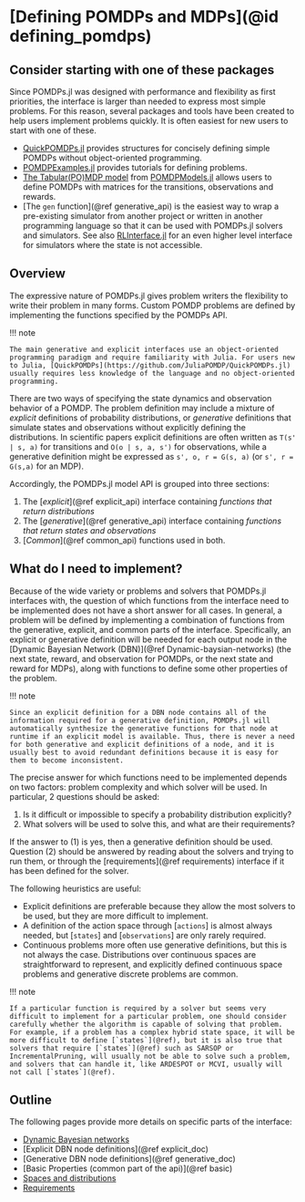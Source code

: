 # [Defining POMDPs and MDPs](@id defining_pomdps)

## Consider starting with one of these packages

Since POMDPs.jl was designed with performance and flexibility as first priorities, the interface is larger than needed to express most simple problems. For this reason, several packages and tools have been created to help users implement problems quickly. It is often easiest for new users to start with one of these.

- [QuickPOMDPs.jl](https://github.com/JuliaPOMDP/QuickPOMDPs.jl) provides structures for concisely defining simple POMDPs without object-oriented programming.
- [POMDPExamples.jl](https://github.com/JuliaPOMDP/POMDPExamples.jl) provides tutorials for defining problems. 
- [The Tabular(PO)MDP model](https://github.com/JuliaPOMDP/POMDPExamples.jl/blob/master/notebooks/Defining-a-tabular-POMDP.ipynb) from [POMDPModels.jl](https://github.com/JuliaPOMDP/POMDPModels.jl) allows users to define POMDPs with matrices for the transitions, observations and rewards.
- [The `gen` function](@ref generative_api) is the easiest way to wrap a pre-existing simulator from another project or written in another programming language so that it can be used with POMDPs.jl solvers and simulators. See also [RLInterface.jl](https://github.com/JuliaPOMDP/RLInterface.jl) for an even higher level interface for simulators where the state is not accessible.

## Overview

The expressive nature of POMDPs.jl gives problem writers the flexibility to write their problem in many forms.
Custom POMDP problems are defined by implementing the functions specified by the POMDPs API.

!!! note

    The main generative and explicit interfaces use an object-oriented programming paradigm and require familiarity with Julia. For users new to Julia, [QuickPOMDPs](https://github.com/JuliaPOMDP/QuickPOMDPs.jl) usually requires less knowledge of the language and no object-oriented programming.

There are two ways of specifying the state dynamics and observation behavior of a POMDP. The problem definition may include a mixture of *explicit* definitions of probability distributions, or *generative* definitions that simulate states and observations without explicitly defining the distributions. In scientific papers explicit definitions are often written as ``T(s' | s, a)`` for transitions and ``O(o | s, a, s')`` for observations, while a generative definition might be expressed as ``s', o, r = G(s, a)`` (or ``s', r = G(s,a)`` for an MDP).

Accordingly, the POMDPs.jl model API is grouped into three sections:
1. The [*explicit*](@ref explicit_api) interface containing *functions that return distributions*
2. The [*generative*](@ref generative_api) interface containing *functions that return states and observations*
3. [*Common*](@ref common_api) functions used in both.

## What do I need to implement?

Because of the wide variety or problems and solvers that POMDPs.jl interfaces with, the question of which functions from the interface need to be implemented does not have a short answer for all cases. In general, a problem will be defined by implementing a combination of functions from the generative, explicit, and common parts of the interface. Specifically, an explicit or generative definition will be needed for each output node in the [Dynamic Bayesian Network (DBN)](@ref Dynamic-baysian-networks) (the next state, reward, and observation for POMDPs, or the next state and reward for MDPs), along with functions to define some other properties of the problem.


!!! note

    Since an explicit definition for a DBN node contains all of the information required for a generative definition, POMDPs.jl will automatically synthesize the generative functions for that node at runtime if an explicit model is available. Thus, there is never a need for both generative and explicit definitions of a node, and it is usually best to avoid redundant definitions because it is easy for them to become inconsistent.

The precise answer for which functions need to be implemented depends on two factors: problem complexity and which solver will be used.
In particular, 2 questions should be asked:
1. Is it difficult or impossible to specify a probability distribution explicitly?
2. What solvers will be used to solve this, and what are their requirements?

If the answer to (1) is yes, then a generative definition should be used. Question (2) should be answered by reading about the solvers and trying to run them, or through the [requirements](@ref requirements) interface if it has been defined for the solver.

The following heuristics are useful:
- Explicit definitions are preferable because they allow the most solvers to be used, but they are more difficult to implement.
- A definition of the action space through [`actions`] is almost always needed, but [`states`] and [`observations`] are only rarely required.
- Continuous problems more often use generative definitions, but this is not always the case. Distributions over continuous spaces are straightforward to represent, and explicitly defined continuous space problems and generative discrete problems are common.

!!! note

    If a particular function is required by a solver but seems very difficult to implement for a particular problem, one should consider carefully whether the algorithm is capable of solving that problem. For example, if a problem has a complex hybrid state space, it will be more difficult to define [`states`](@ref), but it is also true that solvers that require [`states`](@ref) such as SARSOP or IncrementalPruning, will usually not be able to solve such a problem, and solvers that can handle it, like ARDESPOT or MCVI, usually will not call [`states`](@ref).

## Outline

The following pages provide more details on specific parts of the interface:

- [Dynamic Bayesian networks](@ref)
- [Explicit DBN node definitions](@ref explicit_doc)
- [Generative DBN node definitions](@ref generative_doc)
- [Basic Properties (common part of the api)](@ref basic)
- [Spaces and distributions](@ref)
- [Requirements](@ref)
